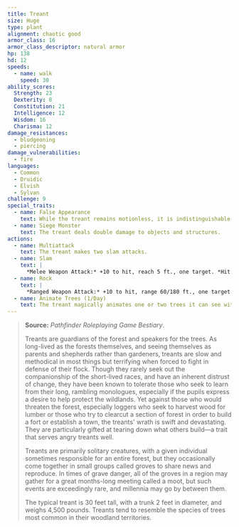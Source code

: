 ```yaml
---
title: Treant
size: Huge
type: plant
alignment: chaotic good
armor_class: 16
armor_class_descriptor: natural armor
hp: 138
hd: 12
speeds:
  - name: walk
    speed: 30
ability_scores:
  Strength: 23
  Dexterity: 8
  Constitution: 21
  Intelligence: 12
  Wisdom: 16
  Charisma: 12
damage_resistances:
  - bludgeoning
  - piercing
damage_vulnerabilities:
  - fire
languages:
  - Common
  - Druidic
  - Elvish
  - Sylvan
challenge: 9
special_traits:
  - name: False Appearance
    text: While the treant remains motionless, it is indistinguishable from a normal tree.
  - name: Siege Monster
    text: The treant deals double damage to objects and structures.
actions:
  - name: Multiattack
    text: The treant makes two slam attacks.
  - name: Slam
    text: |
      *Melee Weapon Attack:* +10 to hit, reach 5 ft., one target. *Hit:* 16 (3d6 + 6) bludgeoning damage.
  - name: Rock
    text: |
      *Ranged Weapon Attack:* +10 to hit, range 60/180 ft., one target. *Hit:* 28 (4d10 + 6) bludgeoning damage.
  - name: Animate Trees (1/Day)
    text: The treant magically animates one or two trees it can see within 60 feet of it. These trees have the same statistics as a treant, except they have Intelligence and Charisma scores of 1, they can't speak, and they have only the Slam action option. An animated tree acts as an ally of the treant. The tree remains animate for 1 day or until it dies; until the treant dies or is more than 120 feet from the tree; or until the treant takes a bonus action to turn it back into an inanimate tree. The tree then takes root if possible.
---
```


> **Source:** *Pathfinder Roleplaying Game Bestiary*.
>
> Treants are guardians of the forest and speakers for the trees. As long-lived as the forests themselves, and seeing themselves as parents and shepherds rather than gardeners, treants are slow and methodical in most things but terrifying when forced to fight in defense of their flock. Though they rarely seek out the companionship of the short-lived races, and have an inherent distrust of change, they have been known to tolerate those who seek to learn from their long, rambling monologues, especially if the pupils express a desire to help protect the wildlands. Yet against those who would threaten the forest, especially loggers who seek to harvest wood for lumber or those who try to clearcut a section of forest in order to build a fort or establish a town, the treants' wrath is swift and devastating. They are particularly gifted at tearing down what others build—a trait that serves angry treants well.
>
> Treants are primarily solitary creatures, with a given individual sometimes responsible for an entire forest, but they occasionally come together in small groups called groves to share news and reproduce. In times of grave danger, all of the groves in a region may gather for a great months-long meeting called a moot, but such events are exceedingly rare, and millennia may go by between them.
>
> The typical treant is 30 feet tall, with a trunk 2 feet in diameter, and weighs 4,500 pounds. Treants tend to resemble the species of trees most common in their woodland territories.
